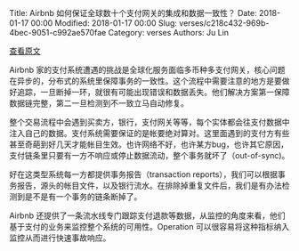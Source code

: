 Title: Airbnb 如何保证全球数十个支付网关的集成和数据一致性？
Date: 2018-01-17 00:00
Modified: 2018-01-17 00:00
Slug: verses/c218c432-969b-4bec-9051-c992ae570fae
Category: verses
Authors: Ju Lin

[查看原文](https://medium.com/airbnb-engineering/measuring-transactional-integrity-in-airbnbs-distributed-payment-ecosystem-a670d6926d22)

Airbnb 家的支付系统遭遇的挑战是全球化服务面临多币种多支付网关，核心问题在异步的，分布式的系统里保障事务的一致性。这个流程中需要注意的地方是要做好追踪，一旦断掉一环，就很有可能出现错误和数据丢失。他们解决方案第一保障数据链完整，第二一旦检测到不一致立马自动修复。

整个交易流程中会遇到买卖方，银行，支付网关等等，每个实体都会往支付数据中注入自己的数据。支付系统需要保证的是帐要绝对算对。这里面遇到的支付方有些甚至奇葩到好几天才能帐目生效。也许网络不好，也许某方bug，也许其它原因，支付链条里只要有一方不响应或停止数据流动，整个事务就坏了（out-of-sync)。

好在这类型系统每一方都提供事务报告（transaction reports），我们可以根据事务报告，源头的帐目文件，以及银行流水。在排除掉重复文件后，我们是有办法检测到是不是有一个事务的链条断掉了。

Airbnb 还提供了一条流水线专门跟踪支付退款等数据，从监控的角度来看，他们基于支付的业务来监控整个系统的可用性。Operation 可以很容易将这种指标纳入监控从而进行快速事故响应。
